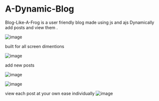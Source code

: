 # A-Dynamic-Blog
Blog-Like-A-Frog is a user friendly blog made using js and ajs
Dynamically add posts and view them .

![image](https://user-images.githubusercontent.com/83254980/151833675-f8541f8f-3f69-4bc4-b405-e7083da01814.png)


built for all screen dimentions

![image](https://user-images.githubusercontent.com/83254980/151833843-833859f2-ad6e-4757-bcec-9ae600a498ef.png)

add new posts 

![image](https://user-images.githubusercontent.com/83254980/151834077-30968e1e-1f32-448e-b522-a9372b813220.png)


![image](https://user-images.githubusercontent.com/83254980/151834280-4b4b0b77-3d19-407a-b4c3-991291524104.png)

view each post at your own ease individually
![image](https://user-images.githubusercontent.com/83254980/151834406-c2b09021-a562-4e79-8b9e-644c9848db31.png)

